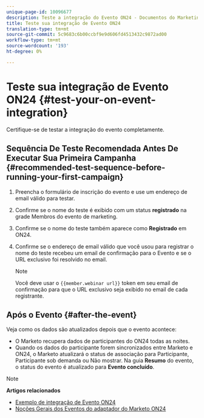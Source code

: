 ```yaml
---
unique-page-id: 10096677
description: Teste a integração do Evento ON24 - Documentos do Marketing - Documentação do produto
title: Teste sua integração de Evento ON24
translation-type: tm+mt
source-git-commit: 5c9683c6b00ccbf9e9d606fd4513432c9872ad00
workflow-type: tm+mt
source-wordcount: '193'
ht-degree: 0%

---
```



# Teste sua integração de Evento ON24 {#test-your-on-event-integration}

Certifique-se de testar a integração do evento completamente.

## Sequência De Teste Recomendada Antes De Executar Sua Primeira Campanha {#recommended-test-sequence-before-running-your-first-campaign}

1. Preencha o formulário de inscrição do evento e use um endereço de email válido para testar.
1. Confirme se o nome do teste é exibido com um status **registrado** na grade Membros do evento de marketing.
1. Confirme se o nome do teste também aparece como **Registrado** em ON24.
1. Confirme se o endereço de email válido que você usou para registrar o nome do teste recebeu um email de confirmação para o Evento e se o URL exclusivo foi resolvido no email.

   >[!NOTE]
   >
   >Você deve usar o `{{member.webinar url}}` token em seu email de confirmação para que o URL exclusivo seja exibido no email de cada registrante.

## Após o Evento {#after-the-event}

Veja como os dados são atualizados depois que o evento acontece:

* O Marketo recupera dados de participantes do ON24 todas as noites.
* Quando os dados do participante forem sincronizados entre Marketo e ON24, o Marketo atualizará o status de associação para Participante, Participante sob demanda ou Não mostrar. Na guia **Resumo** do evento, o status do evento é atualizado para **Evento concluído**.

>[!NOTE]
>
>**Artigos relacionados**
>
>* [Exemplo de integração de Evento ON24](example-on24-event-integration.md)
>* [Noções Gerais dos Eventos do adaptador do Marketo ON24](understanding-marketo-on24-adapter-events.md)

>



